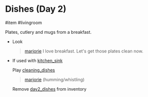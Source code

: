 # Dishes (Day 2)

#item #livingroom

Plates, cutlery and mugs from a breakfast.

- Look

  > [marjorie](characters/marjorie.md)
  > I love breakfast. Let's get those plates clean now.
- If used with [kitchen_sink](items/kitchen_sink.md)

  Play [cleaning_dishes](../sfx/cleaning_dishes.md)

  > [marjorie](characters/marjorie.md)
  > (humming/whistling)

  Remove [day2_dishes](items/day2_dishes.md) from inventory
